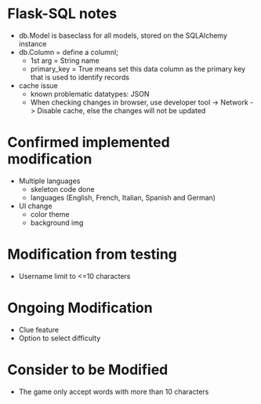 # Flask-SQL notes
- db.Model is baseclass for all models, stored on the SQLAlchemy instance
- db.Column = define a columnl; 
	- 1st arg = String name
	- primary_key = True means set this data column as the primary key that is used to identify records
- cache issue
	- known problematic datatypes: JSON
	- When checking changes in browser, use developer tool -> Network -> Disable cache, else the changes will not be updated

# Confirmed implemented modification
- Multiple languages
	- skeleton code done
	- languages (English, French, Italian, Spanish and German)
- UI change
	- color theme
	- background img

# Modification from testing
- Username limit to <=10 characters

# Ongoing Modification
- Clue feature
- Option to select difficulty

# Consider to be Modified
- The game only accept words with more than 10 characters
